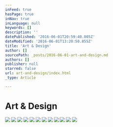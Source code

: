 ```yaml
---
inFeed: true
hasPage: true
inNav: true
inLanguage: null
keywords: []
description: ''
datePublished: '2016-06-01T20:59:40.005Z'
dateModified: '2016-06-01T13:20:50.855Z'
title: 'Art & Design'
author: []
sourcePath: _posts/2016-06-01-art-and-design.md
authors: []
publisher: null
starred: false
url: art-and-design/index.html
_type: Article

---
```

# Art & Design
![](https://the-grid-user-content.s3-us-west-2.amazonaws.com/266a426f-ac4a-4009-b818-88a6f175c63c.png)
![](https://the-grid-user-content.s3-us-west-2.amazonaws.com/d19cea66-0760-480a-a702-454568093ef6.png)
![](https://the-grid-user-content.s3-us-west-2.amazonaws.com/df1e3c50-d72e-49f7-8667-35a0edbc0282.png)
![](https://the-grid-user-content.s3-us-west-2.amazonaws.com/d6c3bd5a-c429-4773-b560-492a97cf2f8a.png)
![](https://the-grid-user-content.s3-us-west-2.amazonaws.com/908992d8-d2e4-4a75-a8ad-eecfa499e176.png)
![](https://the-grid-user-content.s3-us-west-2.amazonaws.com/3cbb8435-a75c-4bd2-a225-ce47c4dde9bd.png)
![](https://the-grid-user-content.s3-us-west-2.amazonaws.com/416349f0-c449-49f1-8118-96b85b416765.png)
![](https://the-grid-user-content.s3-us-west-2.amazonaws.com/01dbf660-c6f3-44bc-bdb5-6e520bc871d8.png)
![](https://the-grid-user-content.s3-us-west-2.amazonaws.com/b404bb96-91d9-4b76-9b83-01097af68022.png)
![](https://the-grid-user-content.s3-us-west-2.amazonaws.com/f80805d7-945b-4494-8a25-f1c26c0fa5a7.png)
![](https://the-grid-user-content.s3-us-west-2.amazonaws.com/f4898e1f-b7d3-4984-b2af-17f514b8f035.png)
![](https://the-grid-user-content.s3-us-west-2.amazonaws.com/a7976b2e-6bbd-4553-8540-f6b09223fb2d.png)